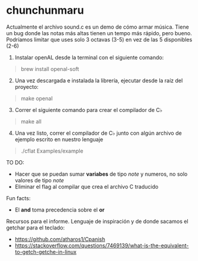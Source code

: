 # chunchunmaru

Actualmente el archivo sound.c es un demo de cómo armar música. Tiene un bug donde las notas más altas tienen un tempo más rápido, pero bueno. Podríamos limitar que uses solo 3 octavas (3-5) en vez de las 5 disponibles (2-6)

1) Instalar openAL desde la terminal con el siguiente comando:
> brew install openal-soft

2) Una vez descargada e instalada la librería, ejecutar desde la raíz del proyecto:
> make openal

3) Correr el siguiente comando para crear el compilador de C♭
> make all

4) Una vez listo, correr el compilador de C♭ junto con algún archivo de ejemplo escrito en nuestro lenguaje
> ./cflat Examples/example

TO DO:
- Hacer que se puedan sumar **variabes** de tipo *note* y numeros, no solo valores de tipo *note*
- Eliminar el flag al compilar que crea el archivo C traducido

Fun facts:
- El **and** toma precedencia sobre el **or**

Recursos para el informe. Lenguaje de inspiración y de donde sacamos el getchar para el teclado:
- https://github.com/atharos1/Cpanish
- https://stackoverflow.com/questions/7469139/what-is-the-equivalent-to-getch-getche-in-linux
